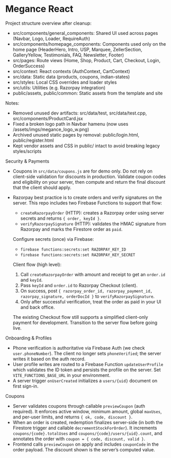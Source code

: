 # Megance React

Project structure overview after cleanup:

- src/components/general_components: Shared UI used across pages (Navbar, Logo, Loader, RequireAuth)
- src/components/homepage_components: Components used only on the home page (HeaderHero, Intro, USP, Marquee, ZellerSection, GalleryYellow, Testimonials, FAQ, Newsletter, Footer)
- src/pages: Route views (Home, Shop, Product, Cart, Checkout, Login, OrderSuccess)
- src/context: React contexts (AuthContext, CartContext)
- src/data: Static data (products, coupons, indian-states)
- src/styles: Local CSS overrides and loader styles
- src/utils: Utilities (e.g. Razorpay integration)
- public/assets, public/common: Static assets from the template and site

Notes:

- Removed unused dev artifacts: src/data/test, src/data/test.cpp, src/components/ProductCard.jsx
- Fixed a broken logo path in Navbar hamenu (now uses /assets/imgs/megance_logo_w.png)
- Archived unused static pages by removal: public/login.html, public/register.html
- Kept vendor assets and CSS in public/ intact to avoid breaking legacy styles/scripts

Security & Payments

- Coupons in `src/data/coupons.js` are for demo only. Do not rely on client-side validation for discounts in production. Validate coupon codes and eligibility on your server, then compute and return the final discount that the client should apply.

- Razorpay best practice is to create orders and verify signatures on the server. This repo includes two Firebase Functions to support that flow:
  - `createRazorpayOrder` (HTTP): creates a Razorpay order using server secrets and returns `{ order, keyId }`.
  - `verifyRazorpaySignature` (HTTP): validates the HMAC signature from Razorpay and marks the Firestore order as `paid`.

  Configure secrets (once) via Firebase:

  - `firebase functions:secrets:set RAZORPAY_KEY_ID`
  - `firebase functions:secrets:set RAZORPAY_KEY_SECRET`

  Client flow (high level):
  1. Call `createRazorpayOrder` with amount and receipt to get an `order.id` and `keyId`.
  2. Pass `keyId` and `order.id` to Razorpay Checkout (client).
  3. On success, post `{ razorpay_order_id, razorpay_payment_id, razorpay_signature, orderDocId }` to `verifyRazorpaySignature`.
  4. Only after successful verification, treat the order as paid in your UI and back office.

  The existing Checkout flow still supports a simplified client-only payment for development. Transition to the server flow before going live.

Onboarding & Profiles

- Phone verification is authoritative via Firebase Auth (we check `user.phoneNumber`). The client no longer sets `phoneVerified`; the server writes it based on the auth record.
- User profile writes are routed to a Firebase Function `updateUserProfile` which validates the ID token and persists the profile on the server. Set `VITE_FUNCTIONS_BASE_URL` in your environment.
- A server trigger `onUserCreated` initializes a `users/{uid}` document on first sign-in.

Coupons

- Server validates coupons through callable `previewCoupon` (auth required). It enforces active window, minimum amount, global `maxUses`, and per-user limits, and returns `{ ok, code, discount }`.
- When an order is created, redemption finalizes server-side (in both the Firestore trigger and callable `decrementStockForOrder`). It increments `coupons/{code}.totalUses` and `coupons/{code}/users/{uid}.count`, and annotates the order with `coupon = { code, discount, valid }`.
- Frontend calls `previewCoupon` on apply and includes `couponCode` in the order payload. The discount shown is the server’s computed value.
